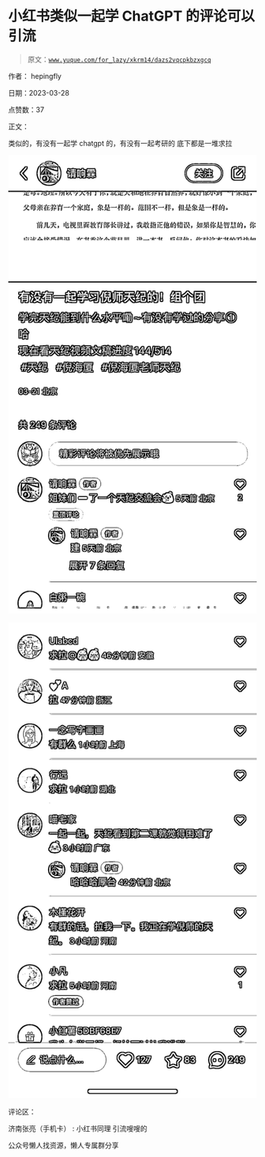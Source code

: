 # 小红书类似一起学 ChatGPT 的评论可以引流

> 原文：[`www.yuque.com/for_lazy/xkrm14/dazs2vqcpkbzxgcq`](https://www.yuque.com/for_lazy/xkrm14/dazs2vqcpkbzxgcq)

作者： hepingfly

日期：2023-03-28

点赞数：37

正文：

类似的，有没有一起学 chatgpt 的，有没有一起考研的 底下都是一堆求拉

![](img/a55aa35b459254ee74d7bf959ac135e0.png)  

![](img/e6605aca7ba4fe8adb646c211d009c2c.png)  

评论区：

济南张亮（手机卡） : 小红书同理 引流嗖嗖的

公众号懒人找资源，懒人专属群分享

